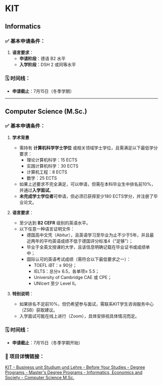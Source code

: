 # KIT

## Informatics

### ✅ 基本申请条件：

1. **语言要求**：
   - **申请阶段**：德语 B2 水平
   - **入学阶段**：DSH 2 或同等水平

### 🗓 时间线：

- **申请截止**：7月15日（冬季学期）

---

## Computer Science (M.Sc.)

### ✅ 基本申请条件：

1. **学术背景**
   - 需持有 **计算机科学学士学位** 或相关领域学士学位，且需满足以下最低学分要求：
     - 理论计算机科学：15 ECTS
     - 实践计算机科学：30 ECTS
     - 计算机工程：8 ECTS
     - 数学：25 ECTS
   - 如果上述要求不完全满足，可以申请，但需在本科毕业生中排名前10%，并通过**入学面试**。
   - **未完成学士学位者**可申请，但必须已获得至少180 ECTS学分，并注册了毕业论文。
   
2. **语言要求**：
   - 至少达到 **B2 CEFR** 级别的英语水平。
   - 以下任意一种语言证明文件：
     - 德国高中文凭（Abitur），且英语学习至毕业为止不少于5年，并且最近两年的平均英语成绩不低于德国评分标准4（“足够”）；
     - 毕业于全英文授课的大学，且该信息明确记载在毕业证书或成绩单中；
     - 国际认可的英语考试成绩（需符合以下最低要求之一）：
       - TOEFL iBT：≥ 90分；
       - IELTS：总分≥ 6.5，各单项≥ 5.5；
       - University of Cambridge CAE 或 CPE；
       - UNIcert 至少 Level II。

3. **特别说明**：
   - 如果排名不足前10%，但仍希望参与面试，需联系KIT学生咨询服务中心（ZSB）获取建议。
   - 入学面试可能在线上进行（Zoom），具体安排视具体情况而定。

### 🗓 时间线：

- **申请截止**：7月15日（冬季学期开始）

### 🔗 项目详情链接：
[KIT - Business unit Studium und Lehre - Before Your Studies - Degree Programs - Master's Degree Programs - Informatics, Economics and Society - Computer Science M.Sc.](https://www.sle.kit.edu/english/vorstudium/master-computer-science.php)

